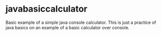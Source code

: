 # javabasiccalculator
Basic example of a simple java console calculator.
This is just a practice of java basics on an example of a basic calculator over console.
